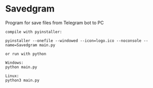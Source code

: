 # Savedgram
Program for save files from Telegram bot to PC

```
compile with pyinstaller:

pyinstaller --onefile --windowed --icon=logo.ico --noconsole --name=Savedgram main.py

or run with python

Windows:
python main.py

Linux:
python3 main.py
```
